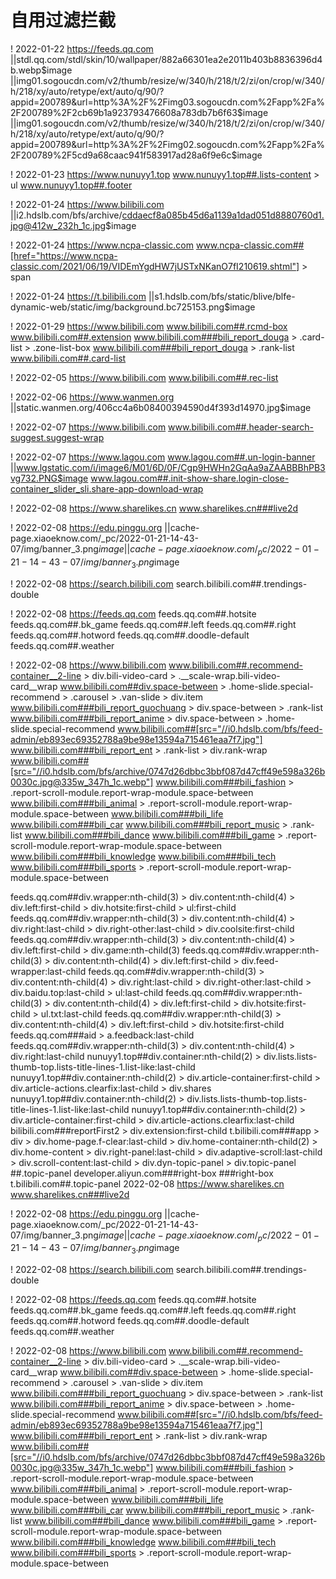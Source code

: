 # 自用过滤拦截

! 2022-01-22 https://feeds.qq.com
||stdl.qq.com/stdl/skin/10/wallpaper/882a66301ea2e2011b403b8836396d4b.webp$image
||img01.sogoucdn.com/v2/thumb/resize/w/340/h/218/t/2/zi/on/crop/w/340/h/218/xy/auto/retype/ext/auto/q/90/?appid=200789&url=http%3A%2F%2Fimg03.sogoucdn.com%2Fapp%2Fa%2F200789%2F2cb69b1a923793476608a783db7b6f63$image
||img01.sogoucdn.com/v2/thumb/resize/w/340/h/218/t/2/zi/on/crop/w/340/h/218/xy/auto/retype/ext/auto/q/90/?appid=200789&url=http%3A%2F%2Fimg02.sogoucdn.com%2Fapp%2Fa%2F200789%2F5cd9a68caac941f583917ad28a6f9e6c$image

! 2022-01-23 https://www.nunuyy1.top
www.nunuyy1.top##.lists-content > ul
www.nunuyy1.top##.footer

! 2022-01-24 https://www.bilibili.com
||i2.hdslb.com/bfs/archive/cddaecf8a085b45d6a1139a1dad051d8880760d1.jpg@412w_232h_1c.jpg$image

! 2022-01-24 https://www.ncpa-classic.com
www.ncpa-classic.com##[href="https://www.ncpa-classic.com/2021/06/19/VIDEmYgdHW7jUSTxNKanO7fI210619.shtml"] > span

! 2022-01-24 https://t.bilibili.com
||s1.hdslb.com/bfs/static/blive/blfe-dynamic-web/static/img/background.bc725153.png$image

! 2022-01-29 https://www.bilibili.com
www.bilibili.com##.rcmd-box
www.bilibili.com##.extension
www.bilibili.com###bili_report_douga > .card-list > .zone-list-box
www.bilibili.com###bili_report_douga > .rank-list
www.bilibili.com##.card-list

! 2022-02-05 https://www.bilibili.com
www.bilibili.com##.rec-list

! 2022-02-06 https://www.wanmen.org
||static.wanmen.org/406cc4a6b08400394590d4f393d14970.jpg$image

! 2022-02-07 https://www.bilibili.com
www.bilibili.com##.header-search-suggest.suggest-wrap

! 2022-02-07 https://www.lagou.com
www.lagou.com##.un-login-banner
||www.lgstatic.com/i/image6/M01/6D/0F/Cgp9HWHn2GqAa9aZAABBBhPB3vg732.PNG$image
www.lagou.com##.init-show-share.login-close-container_slider_sli.share-app-download-wrap

! 2022-02-08 https://www.sharelikes.cn
www.sharelikes.cn###live2d

! 2022-02-08 https://edu.pinggu.org
||cache-page.xiaoeknow.com/_pc/2022-01-21-14-43-07/img/banner_3.png$image
||cache-page.xiaoeknow.com/_pc/2022-01-21-14-43-07/img/banner_3.png$image

! 2022-02-08 https://search.bilibili.com
search.bilibili.com##.trendings-double

! 2022-02-08 https://feeds.qq.com
feeds.qq.com##.hotsite
feeds.qq.com##.bk_game
feeds.qq.com##.left
feeds.qq.com##.right
feeds.qq.com##.hotword
feeds.qq.com##.doodle-default
feeds.qq.com##.weather

! 2022-02-08 https://www.bilibili.com
www.bilibili.com##.recommend-container__2-line > div.bili-video-card > .__scale-wrap.bili-video-card__wrap
www.bilibili.com##div.space-between > .home-slide.special-recommend > .carousel > .van-slide > div.item
www.bilibili.com###bili_report_guochuang > div.space-between > .rank-list
www.bilibili.com###bili_report_anime > div.space-between > .home-slide.special-recommend
www.bilibili.com##[src="//i0.hdslb.com/bfs/feed-admin/eb893ec69352788a9be98e13594a715461eaa7f7.jpg"]
www.bilibili.com###bili_report_ent > .rank-list > div.rank-wrap
www.bilibili.com##[src="//i0.hdslb.com/bfs/archive/0747d26dbbc3bbf087d47cff49e598a326b0030c.jpg@335w_347h_1c.webp"]
www.bilibili.com###bili_fashion > .report-scroll-module.report-wrap-module.space-between
www.bilibili.com###bili_animal > .report-scroll-module.report-wrap-module.space-between
www.bilibili.com###bili_life
www.bilibili.com###bili_car
www.bilibili.com###bili_report_music > .rank-list
www.bilibili.com###bili_dance
www.bilibili.com###bili_game > .report-scroll-module.report-wrap-module.space-between
www.bilibili.com###bili_knowledge
www.bilibili.com###bili_tech
www.bilibili.com###bili_sports > .report-scroll-module.report-wrap-module.space-between

feeds.qq.com##div.wrapper:nth-child(3) > div.content:nth-child(4) > div.left:first-child > div.hotsite:first-child > ul:first-child
feeds.qq.com##div.wrapper:nth-child(3) > div.content:nth-child(4) > div.right:last-child > div.right-other:last-child > div.coolsite:first-child
feeds.qq.com##div.wrapper:nth-child(3) > div.content:nth-child(4) > div.left:first-child > div.game:nth-child(3)
feeds.qq.com##div.wrapper:nth-child(3) > div.content:nth-child(4) > div.left:first-child > div.feed-wrapper:last-child
feeds.qq.com##div.wrapper:nth-child(3) > div.content:nth-child(4) > div.right:last-child > div.right-other:last-child > div.baidu.top:last-child > ul:last-child
feeds.qq.com##div.wrapper:nth-child(3) > div.content:nth-child(4) > div.left:first-child > div.hotsite:first-child > ul.txt:last-child
feeds.qq.com##div.wrapper:nth-child(3) > div.content:nth-child(4) > div.left:first-child > div.hotsite:first-child
feeds.qq.com###aid > a.feedback:last-child
feeds.qq.com##div.wrapper:nth-child(3) > div.content:nth-child(4) > div.right:last-child
nunuyy1.top##div.container:nth-child(2) > div.lists.lists-thumb-top.lists-title-lines-1.list-like:last-child
nunuyy1.top##div.container:nth-child(2) > div.article-container:first-child > div.article-actions.clearfix:last-child > div.shares
nunuyy1.top##div.container:nth-child(2) > div.lists.lists-thumb-top.lists-title-lines-1.list-like:last-child
nunuyy1.top##div.container:nth-child(2) > div.article-container:first-child > div.article-actions.clearfix:last-child
bilibili.com###reportFirst2 > div.extension:first-child
t.bilibili.com###app > div > div.home-page.f-clear:last-child > div.home-container:nth-child(2) > div.home-content > div.right-panel:last-child > div.adaptive-scroll:last-child > div.scroll-content:last-child > div.dyn-topic-panel > div.topic-panel
##.topic-panel
developer.aliyun.com###right-box
###right-box
t.bilibili.com##.topic-panel
2022-02-08 https://www.sharelikes.cn
www.sharelikes.cn###live2d

! 2022-02-08 https://edu.pinggu.org
||cache-page.xiaoeknow.com/_pc/2022-01-21-14-43-07/img/banner_3.png$image
||cache-page.xiaoeknow.com/_pc/2022-01-21-14-43-07/img/banner_3.png$image

! 2022-02-08 https://search.bilibili.com
search.bilibili.com##.trendings-double

! 2022-02-08 https://feeds.qq.com
feeds.qq.com##.hotsite
feeds.qq.com##.bk_game
feeds.qq.com##.left
feeds.qq.com##.right
feeds.qq.com##.hotword
feeds.qq.com##.doodle-default
feeds.qq.com##.weather

! 2022-02-08 https://www.bilibili.com
www.bilibili.com##.recommend-container__2-line > div.bili-video-card > .__scale-wrap.bili-video-card__wrap
www.bilibili.com##div.space-between > .home-slide.special-recommend > .carousel > .van-slide > div.item
www.bilibili.com###bili_report_guochuang > div.space-between > .rank-list
www.bilibili.com###bili_report_anime > div.space-between > .home-slide.special-recommend
www.bilibili.com##[src="//i0.hdslb.com/bfs/feed-admin/eb893ec69352788a9be98e13594a715461eaa7f7.jpg"]
www.bilibili.com###bili_report_ent > .rank-list > div.rank-wrap
www.bilibili.com##[src="//i0.hdslb.com/bfs/archive/0747d26dbbc3bbf087d47cff49e598a326b0030c.jpg@335w_347h_1c.webp"]
www.bilibili.com###bili_fashion > .report-scroll-module.report-wrap-module.space-between
www.bilibili.com###bili_animal > .report-scroll-module.report-wrap-module.space-between
www.bilibili.com###bili_life
www.bilibili.com###bili_car
www.bilibili.com###bili_report_music > .rank-list
www.bilibili.com###bili_dance
www.bilibili.com###bili_game > .report-scroll-module.report-wrap-module.space-between
www.bilibili.com###bili_knowledge
www.bilibili.com###bili_tech
www.bilibili.com###bili_sports > .report-scroll-module.report-wrap-module.space-between
